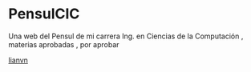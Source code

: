 # PensulCIC
Una web del Pensul de mi carrera Ing. en Ciencias de la Computación , materias aprobadas , por aprobar

[lianvn](https://github.com/lianvn)
